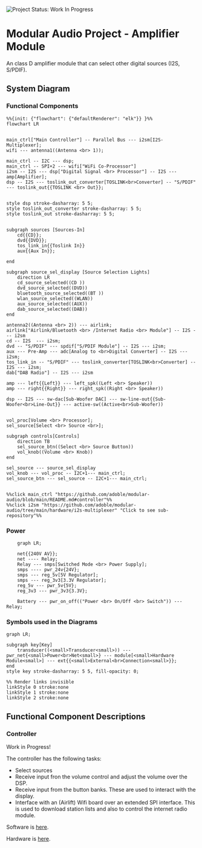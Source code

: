 ![Project Status: Work In Progress](https://img.shields.io/badge/project--status-work--in--progress-orange)


# Modular Audio Project - Amplifier Module

An class D amplifier module that can select other digital sources (I2S, S/PDIF).


## System Diagram

### Functional Components

```mermaid
%%{init: {"flowchart": {"defaultRenderer": "elk"}} }%%
flowchart LR


main_ctrl["Main Controller"] -- Parallel Bus --- i2sm[I2S-Multiplexer];
wifi --- antenna1((Antenna <br> 1));

main_ctrl -- I2C --- dsp;
main_ctrl -- SPI+2 --- wifi["WiFi Co-Processor"]
i2sm -- I2S --- dsp["Digital Signal <br> Processor"] -- I2S --- amp[Amplifier];
dsp -- I2S --- toslink_out_converter[TOSLINK<br>Converter] -- "S/PDIF" --- toslink_out{{TOSLINK <br> Out}};


style dsp stroke-dasharray: 5 5;
style toslink_out_converter stroke-dasharray: 5 5;
style toslink_out stroke-dasharray: 5 5;


subgraph sources [Sources-In]
    cd{{CD}};
    dvd{{DVD}};
    tos_link_in{{Toslink In}}
    aux{{Aux In}};
    
end

subgraph source_sel_display [Source Selection Lights]
    direction LR
    cd_source_selected((CD ))
    dvd_source_selected((DVD))
    bluetooth_source_selected((BT ))
    wlan_source_selected((WLAN))
    aux_source_selected((AUX))
    dab_source_selected((DAB))
end

antenna2((Antenna <br> 2)) --- airlink;
airlink["Airlink/Bluetooth <br> /Internet Radio <br> Module"] -- I2S --- i2sm
cd -- I2S  --- i2sm;
dvd -- "S/PDIF" --- spdif["S/PDIF Module"] -- I2S --- i2sm;
aux --- Pre-Amp --- adc[Analog to <br>Digital Converter] -- I2S --- i2sm;
tos_link_in -- "S/PDIF" --- toslink_converter[TOSLINK<br>Converter] -- I2S --- i2sm; 
dab["DAB Radio"] -- I2S --- i2sm

amp --- left{{Left}} --- left_spk((Left <br> Speaker)) 
amp --- right{{Right}} --- right_spk((Right <br> Speaker)) 

dsp -- I2S --- sw-dac[Sub-Woofer DAC] --- sw-line-out{{Sub-Woofer<br>Line-Out}} --- active-sw((Active<br>Sub-Woofer))


vol_proc[Volume <br> Processor];
sel_source[Select <br> Source <br>];

subgraph controls[Controls]
    direction TB
    sel_source_btn((Select <br> Source Button))
    vol_knob((Volume <br> Knob))
end

sel_source --- source_sel_display
vol_knob --- vol_proc -- I2C+1--- main_ctrl;
sel_source_btn --- sel_source -- I2C+1--- main_ctrl;


%%click main_ctrl "https://github.com/adoble/modular-audio/blob/main/README.md#controller"%%
%%click i2sm "https://github.com/adoble/modular-audio/tree/main/hardware/i2s-multiplexer" "Click to see sub-repository"%%
```


### Power

```mermaid
    graph LR;

    net{{240V AV}};
    net ---- Relay;
    Relay --- smps[Switched Mode <br> Power Supply];
    smps ---- pwr_24v{24V};
    smps --- reg_5v[5V Regulator];
    smps --- reg_3v3[3.3V Regulator];
    reg_5v --- pwr_5v{5V};
    reg_3v3 --- pwr_3v3{3.3V};

    Battery --- pwr_on_off(("Power <br> On/Off <br> Switch")) --- Relay; 
```

### Symbols used in the Diagrams

```mermaid
graph LR;

subgraph key[Key]
    transducer((<small>Transducer<small>)) ---  pwr_net{<small>Power<br>Net<small>} --- module[<small>Hardware Module<small>] --- ext{{<small>External<br>Connection<small>}};
end
style key stroke-dasharray: 5 5, fill-opacity: 0;

%% Render links invisible
linkStyle 0 stroke:none
linkStyle 1 stroke:none
linkStyle 2 stroke:none
```

<!-- ![System Diagram](./docs/img/Modular-Amplifier.png) -->

## Functional Component Descriptions

### Controller

Work in Progress!

The controller has the following tasks:

* Select sources
* Receive input fron the volume control and adjust the volume over the DSP. 
* Receive input from the button banks. These are used to interact with the display. 
* Interface with an (Airlift) Wifi board over an extended SPI interface. This is used to download station lists and also 
to control the internet radio module.

Software is [here](/software/main-controller).

Hardware is [here](/hardware/controller).
